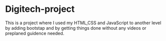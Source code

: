 # Digitech-project
This is a project where I used my HTML,CSS and JavaScript to another level by adding bootstap and by getting things done without any videos or preplaned guidence needed.
